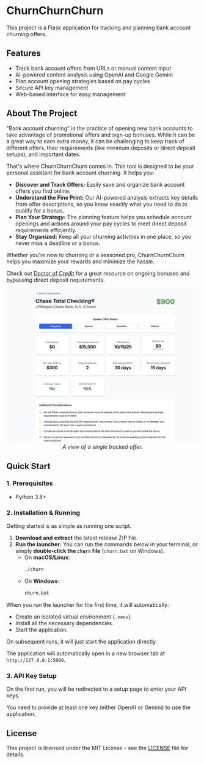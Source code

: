 # ChurnChurnChurn

This project is a Flask application for tracking and planning bank account churning offers.

## Features

- Track bank account offers from URLs or manual content input
- AI-powered content analysis using OpenAI and Google Gemini
- Plan account opening strategies based on pay cycles
- Secure API key management
- Web-based interface for easy management

## About The Project

"Bank account churning" is the practice of opening new bank accounts to take advantage of promotional offers and sign-up bonuses. While it can be a great way to earn extra money, it can be challenging to keep track of different offers, their requirements (like minimum deposits or direct deposit setups), and important dates.

That's where ChurnChurnChurn comes in. This tool is designed to be your personal assistant for bank account churning. It helps you:

- **Discover and Track Offers:** Easily save and organize bank account offers you find online.
- **Understand the Fine Print:** Our AI-powered analysis extracts key details from offer descriptions, so you know exactly what you need to do to qualify for a bonus.
- **Plan Your Strategy:** The planning feature helps you schedule account openings and actions around your pay cycles to meet direct deposit requirements efficiently.
- **Stay Organized:** Keep all your churning activities in one place, so you never miss a deadline or a bonus.

Whether you're new to churning or a seasoned pro, ChurnChurnChurn helps you maximize your rewards and minimize the hassle.

Check out [Doctor of Credit](https://www.doctorofcredit.com/best-bank-account-bonuses/) for a great resource on ongoing bonuses and bypassing direct deposit requirements.

<p align="center">
  <img src="single-offer.png" width="800" alt="Single Offer View">
  <br>
  <em>A view of a single tracked offer.</em>
</p>

## Quick Start

### 1. Prerequisites

- Python 3.8+

### 2. Installation & Running

Getting started is as simple as running one script.

1.  **Download and extract** the latest release ZIP file.
2.  **Run the launcher:** You can run the commands below in your terminal, or simply **double-click the `churn` file** (`churn.bat` on Windows).
    -   On **macOS/Linux**:
        ```sh
        ./churn
        ```
    -   On **Windows**:
        ```cmd
        churn.bat
        ```

When you run the launcher for the first time, it will automatically:
- Create an isolated virtual environment (`.venv`).
- Install all the necessary dependencies.
- Start the application.

On subsequent runs, it will just start the application directly.

The application will automatically open in a new browser tab at `http://127.0.0.1:5000`.

### 3. API Key Setup

On the first run, you will be redirected to a setup page to enter your API keys.

You need to provide at least one key (either OpenAI or Gemini) to use the application.


## License

This project is licensed under the MIT License - see the [LICENSE](LICENSE) file for details.
